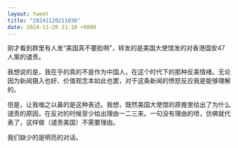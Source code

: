 ```yaml
---
layout: tweet
title: "20241120211038"
date: 2024-11-20 21:10 +0800
---
```


刚才看到群里有人发“美国真不要脸啊”，转发的是美国大使馆发的对香港国安47人案的谴责。

我想说的是，我在乎的真的不是作为中国人，在这个时代下的那种反美情绪。无论因为新闻摄入也好、价值观念本如此也罢，对于这条新闻的愤怒反应我是能够理解的。

但是，让我嗤之以鼻的是这种表述。我想，既然美国大使馆的原推里给出了为什么谴责的原因，在反对的时候至少给出理由一二三来。一句没有理由的喷，仿佛就代表了，这样做（谴责美国）不需要理由。

我们缺少的是明亮的对话。
